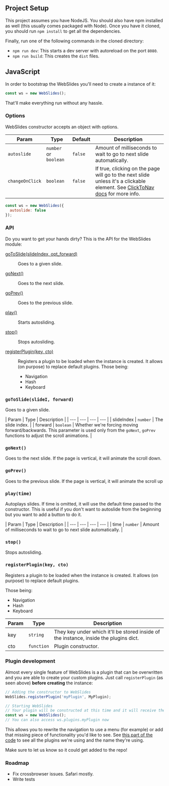 ## Project Setup

This project assumes you have NodeJS. You should also have npm installed as well (this usually comes packaged with Node). Once you have it cloned, you should run `npm install` to get all the dependencies.

Finally, run one of the following commands in the cloned directory:

- `npm run dev`: This starts a dev server with autoreload on the port `8080`.
- `npm run build`: This creates the `dist` files.

## JavaScript

In order to bootstrap the WebSlides you'll need to create a instance of it:

```javascript
const ws = new WebSlides();
```

That'll make everything run without any hassle. 

### Options

WebSlides constructor accepts an object with options.

| Param | Type | Default | Description |
|-----------|----------------|-----------|-------------------------------------------------------------------------------|
| `autoslide` | `number` or `boolean` | `false` | Amount of milliseconds to wait to go to next slide automatically. |
| `changeOnClick` | `boolean` | `false` | If true, clicking on the page will go to the next slide unless it's a clickable element. See [ClickToNav docs](./click-to-nav.md) for more info. |


```javascript
const ws = new WebSlides({
  autoslide: false
});
```

### API

Do you want to get your hands dirty? This is the API for the WebSlides module:

<dl>
    <dt><a href="#goToSlide">goToSlide(slideIndex, opt_forward)</a></dt>
    <dd><p>Goes to a given slide.</p></dd>
    <dt><a href="#goNext">goNext()</a></dt>
    <dd><p>Goes to the next slide.</p></dd>
    <dt><a href="#goPrev">goPrev()</a></dt>
    <dd><p>Goes to the previous slide.</p>
    <dt><a href="#play">play()</a></dt>
    <dd><p>Starts autosliding.</p>
    <dt><a href="#stop">stop()</a></dt>
    <dd><p>Stops autosliding.</p>    
    </dd>
    <dt><a href="#registerPlugin">registerPlugin(key, cto)</a></dt>
    <dd><p>Registers a plugin to be loaded when the instance is created. It allows
        (on purpose) to replace default plugins.
        Those being:</p>
        <ul>
            <li>Navigation</li>
            <li>Hash</li>
            <li>Keyboard</li>
        </ul>
    </dd>
</dl>

<a name="goToSlide"></a>

### `goToSlide(slideI, forward)`
Goes to a given slide.

| Param | Type | Description |
| --- | --- | --- | --- |
| slideIndex | <code>number</code> | The slide index. |
| forward | <code>boolean</code> | Whether we're forcing moving forward/backwards. This parameter is used only from the `goNext`, `goPrev` functions to adjust the scroll animations. |

<a name="goNext"></a>

### `goNext()`
Goes to the next slide. If the page is vertical, it will animate the scroll down.

<a name="goPrev"></a>

### `goPrev()`
Goes to the previous slide. If the page is vertical, it will animate the scroll up

<a name="play"></a>

### `play(time)`
Autoplays slides. If time is omitted, it will use the default time passed to the constructor. This is useful if you don't want to autoslide from the beginning but you want to add a button to do it.

| Param | Type | Description |
| --- | --- | --- | --- |
| time | <code>number</code> | Amount of milliseconds to wait to go to next slide automatically. |

<a name="stop"></a>

### `stop()`
Stops autosliding.

<a name="registerPlugin"></a>

### `registerPlugin(key, cto)`
Registers a plugin to be loaded when the instance is created. It allows
(on purpose) to replace default plugins.

Those being:

 - Navigation
 - Hash
 - Keyboard

| Param | Type | Description |
| --- | --- | --- |
| key | <code>string</code> | They key under which it'll be stored inside of the instance, inside the plugins dict. |
| cto | <code>function</code> | Plugin constructor. |

### Plugin development

Almost every single feature of WebSlides is a plugin that can be overwritten and you are able to create your custom plugins. Just call `registerPlugin` (as seen above) **before creating** the instance:

```javascript
// Adding the constructor to WebSlides
WebSlides.registerPlugin('myPlugin', MyPlugin);

// Starting WebSlides
// Your plugin will be constructed at this time and it will receive the webslides instance as the only parameter.
const ws = new WebSlides();
// You can also access ws.plugins.myPlugin now
```

This allows you to rewrite the navigation to use a menu (for example) or add that missing piece of functionality you'd like to see. See [this part of the code](../src/js/modules/webslides.js#L11) to see all the plugins we're using and the name they're using.

Make sure to let us know so it could get added to the repo!

### Roadmap

* Fix crossbrowser issues. Safari mostly.
* Write tests
